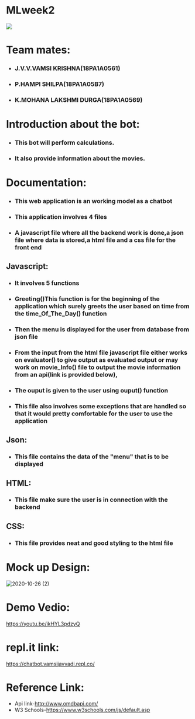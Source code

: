 # MLweek2
![](https://github.com/vamsijavvadi7/mlweek2/blob/main/Screenshot%20(93).png)

# Team mates:
  - ### J.V.V.VAMSI KRISHNA(18PA1A0561)
  - ### P.HAMPI SHILPA(18PA1A05B7)
  - ### K.MOHANA LAKSHMI DURGA(18PA1A0569)
  
# Introduction about the bot:
  -  ### This bot will perform calculations.
  -  ### It also provide information about the movies.
# Documentation:
  -  ### This web application is an working model as a chatbot
  -  ### This application involves 4 files
  -  ### A javascript file where all the backend work is done,a json file where data is stored,a html file and a css file for the front end
   ## Javascript:
   - ### It involves 5 functions
   - ### Greeting()This function is for the beginning of the application which surely greets the user based on time from the time_Of_The_Day() function
   - ### Then the menu is displayed for the user from database from json file
   - ### From the input from the html file javascript file either works on evaluator() to give output as evaluated output or may work on movie_Info() file to output the movie       information from an api(link is provided below),
   - ### The ouput is given to the user using ouput() function
   - ### This file also involves some exceptions that are handled so that it would pretty comfortable for the user to use the application
   ## Json:
   - ### This file contains the data of the "menu" that is to be displayed
   ## HTML:
   - ### This file make sure the user is in connection with the backend
   ## CSS:
   - ### This file provides neat and good styling to the html file
 


# Mock up Design:
![2020-10-26 (2)](https://user-images.githubusercontent.com/72811766/97184713-3af40980-17c5-11eb-9225-7be5fb8f4840.png)

# Demo Vedio:
https://youtu.be/ikHYL3pdzyQ

# repl.it link:
https://chatbot.vamsijavvadi.repl.co/
# Reference Link:
  - Api link-http://www.omdbapi.com/
  - W3 Schools-https://www.w3schools.com/js/default.asp
